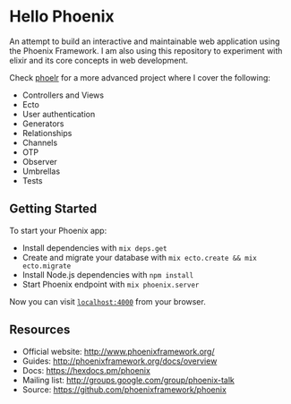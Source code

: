 # Hello Phoenix

An attempt to build an interactive and maintainable web application using the Phoenix Framework. 
I am also using this repository to experiment with elixir and its core concepts in web development.

Check [phoelr](https://github.com/apostergiou/phoelr) for a more advanced project where I cover the following:

- Controllers and Views
- Ecto
- User authentication
- Generators
- Relationships
- Channels
- OTP
- Observer
- Umbrellas
- Tests

## Getting Started

To start your Phoenix app:

  * Install dependencies with `mix deps.get`
  * Create and migrate your database with `mix ecto.create && mix ecto.migrate`
  * Install Node.js dependencies with `npm install`
  * Start Phoenix endpoint with `mix phoenix.server`

Now you can visit [`localhost:4000`](http://localhost:4000) from your browser.

## Resources 

  * Official website: http://www.phoenixframework.org/
  * Guides: http://phoenixframework.org/docs/overview
  * Docs: https://hexdocs.pm/phoenix
  * Mailing list: http://groups.google.com/group/phoenix-talk
  * Source: https://github.com/phoenixframework/phoenix
